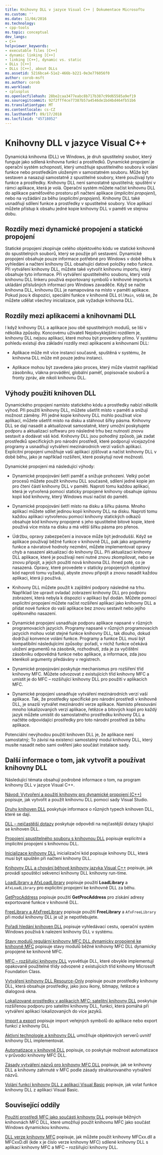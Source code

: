```yaml
---
title: Knihovny DLL v jazyce Visual C++ | Dokumentace Microsoftu
ms.custom: ''
ms.date: 11/04/2016
ms.technology:
- cpp-tools
ms.topic: conceptual
dev_langs:
- C++
helpviewer_keywords:
- executable files [C++]
- dynamic linking [C++]
- linking [C++], dynamic vs. static
- DLLs [C++]
- DLLs [C++], about DLLs
ms.assetid: 5216bca4-51e2-466b-b221-0e3e776056f0
author: corob-msft
ms.author: corob
ms.workload:
- cplusplus
ms.openlocfilehash: 28be2caa3477eabc8b717b387c99d65585a9ef19
ms.sourcegitcommit: 92f2fff4ce77387b57a4546de1bd4bd464fb51b6
ms.translationtype: MT
ms.contentlocale: cs-CZ
ms.lasthandoff: 09/17/2018
ms.locfileid: "45718052"
---
```

# <a name="dlls-in-visual-c"></a>Knihovny DLL v jazyce Visual C++

Dynamická knihovna (DLL) ve Windows, je druh spustitelný soubor, který funguje jako sdílená knihovna funkcí a prostředků. Dynamické propojení je operační systém schopností, který umožňuje spustitelného souboru k volání funkce nebo prostředkům uloženým v samostatném souboru. Může být sestaven a nasazují samostatně z spustitelné soubory, které používají tyto funkce a prostředky. Knihovny DLL není samostatně spustitelná; spuštění v rámci aplikace, která je volá. Operační systém můžete načíst knihovnu DLL do aplikace paměťového prostoru při načtení aplikace (*implicitní propojení*), nebo na vyžádání za běhu (*explicitní propojení*). Knihovny DLL také usnadňují sdílení funkce a prostředky v spustitelné soubory. Více aplikací můžete přístup k obsahu jedné kopie knihovny DLL v paměti ve stejnou dobu.

## <a name="differences-between-dynamic-linking-and-static-linking"></a>Rozdíly mezi dynamické propojení a statické propojení

Statické propojení zkopíruje celého objektového kódu ve statické knihovně do spustitelných souborů, který se použije při sestavení. Dynamické propojení obsahuje pouze informace potřebné pro Windows v době běhu k vyhledání a načtení knihovny DLL obsahující datové položky nebo funkce. Při vytváření knihovny DLL, můžete také vytvořit knihovnu importu, který obsahuje tyto informace. Při vytváření spustitelného souboru, který volá knihovnu DLL linkeru používá exportovaný symbolů v knihovně importu k ukládání příslušných informací pro Windows zavaděče. Když se načte knihovna DLL, knihovnu DLL je namapována na místo v paměti aplikace. Pokud jsou k dispozici, speciální funkce v knihovně DLL `DllMain`, volá se, že můžete udělat všechny inicializace, pak vyžaduje knihovna DLL.

<a name="differences-between-applications-and-dlls"></a>

## <a name="differences-between-applications-and-dlls"></a>Rozdíly mezi aplikacemi a knihovnami DLL

I když knihovny DLL a aplikace jsou obě spustitelných modulů, se liší v několika způsoby. Koncovému uživateli Nejobvyklejšími rozdílem je, knihovny DLL nejsou aplikací, které mohou být provedeny přímo. V systému pohledu existují dva základní rozdíly mezi aplikacemi a knihovnami DLL:

- Aplikace může mít více instancí současně, spuštěná v systému, že knihovna DLL může mít pouze jednu instanci.

- Aplikace mohou být zavedena jako proces, který může vlastnit například zásobníku, vlákna provádění, globální paměť, popisovače souborů a fronty zpráv, ale nikoli knihovnu DLL.

<a name="advantages-of-using-dlls"></a>

## <a name="advantages-of-using-dlls"></a>Výhody použití knihoven DLL

Dynamického propojení namísto statického kódu a prostředky nabízí několik výhod. Při použití knihovny DLL, můžete ušetřit místo v paměti a snižují možnost záměny. Při jedné kopie knihovny DLL mohlo používat více aplikací, můžete ušetřit místo na disku a stáhnout šířky pásma. Knihovny DLL se dají nasadit a aktualizovat samostatně, který umožní poskytujete podporu a aktualizací softwaru pro následné trhu bez nutnosti znovu sestavit a dodávat váš kód. Knihovny DLL jsou pohodlný způsob, jak zadat prostředků specifických pro národní prostředí, které podporují vícejazyčné programy a usnadňují vytváření mezinárodních verzí vašich aplikací. Explicitní propojení umožňuje vaší aplikaci zjišťovat a načíst knihovny DLL v době běhu, jako je například rozšíření, které poskytují nové možnosti.

Dynamické propojení má následující výhody:

- Dynamické propojování šetří paměť a snižuje prohození. Velký počet procesů můžete použít knihovnu DLL současně, sdílení jedné kopie jen pro čtení částí knihovny DLL v paměti. Naproti tomu každou aplikaci, která je vytvořená pomocí staticky propojené knihovny obsahuje úplnou kopii kód knihovny, který Windows musí načíst do paměti.

- Dynamické propojování šetří místo na disku a šířku pásma. Mnoho aplikací můžete sdílet jedinou kopii knihovny DLL na disku. Naproti tomu každou aplikaci vytvořenou pomocí knihovny statických odkazů obsahuje kód knihovny propojené s jeho spustitelné bitové kopie, které používá více místa na disku a má větší šířku pásma pro přenos.

- Údržbu, opravy zabezpečení a inovace může být jednodušší. Když se aplikace používají běžné funkce v knihovně DLL, pak jako argumenty funkce a návratové hodnoty nezmění, můžete implementovat opravy chyb a nasazení aktualizací do knihovny DLL. Při aktualizaci knihovny DLL aplikace, které je používají není nutné znovu zkompilovat, nebo se znovu připojit, a jejich použití nová knihovna DLL ihned poté, co je nasazená. Opravy, které provedete v staticky propojených objektový kód naproti tomu vyžadují, abyste znovu připojit a znovu nasadit každou aplikaci, která ji používá.

- Knihovny DLL můžete použít k zajištění podpory následné na trhu. Například lze upravit ovladač zobrazení knihovny DLL pro podporu zobrazení, která nebyla k dispozici v aplikaci byl dodán. Můžete pomocí explicitní propojení můžete načíst rozšíření aplikací jako knihovny DLL a přidat nové funkce do vaší aplikace bez znovu sestavit nebo jejího opětovného nasazení.

- Dynamické propojení usnadňuje podporu aplikace napsané v různých programovacích jazycích. Programy napsané v různých programovacích jazycích mohou volat stejné funkce knihovny DLL, tak dlouho, dokud dodržují konvence volání funkce. Programy a funkce DLL musí být kompatibilní následujícími způsoby: pořadí, v nichž funkce očekává uložení argumentů na zásobník, rozhodnutí, zda je za vyčištění zásobníku odpovědná funkce nebo aplikace, a informace, zda jsou kterékoli argumenty předávány v registrech.

- Dynamické propojování poskytuje mechanismus pro rozšíření tříd knihovny MFC. Můžete odvozovat z existujících tříd knihovny MFC a umístit je do MFC – rozšiřující knihovny DLL pro použití v aplikacích MFC.

- Dynamické propojení usnadňuje vytváření mezinárodních verzí vaší aplikace. Tak, že prostředky specifické pro národní prostředí v knihovně DLL, je snazší vytvářet mezinárodní verze aplikace. Namísto přesouvání mnoho lokalizovaných verzí aplikace, řetězce a bitových kopií pro každý jazyk můžete umístit do samostatného prostředku knihovny DLL a načtěte odpovídající prostředky pro toto národní prostředí za běhu aplikace.

Potenciální nevýhodou použití knihoven DLL je, že aplikace není samostatný; To závisí na existenci samostatný modul knihovny DLL, který musíte nasadit nebo sami ověření jako součást instalace sady.

## <a name="more-information-on-how-to-create-and-use-dlls"></a>Další informace o tom, jak vytvořit a používat knihovny DLL

Následující témata obsahují podrobné informace o tom, na program knihovny DLL v jazyce Visual C++.

[Návod: Vytvoření a použití knihovny pro dynamické propojení (C++)](../build/walkthrough-creating-and-using-a-dynamic-link-library-cpp.md) popisuje, jak vytvořit a použít knihovnu DLL pomocí sady Visual Studio.

[Druhy knihoven DLL](../build/kinds-of-dlls.md) poskytuje informace o různých typech knihoven DLL, které se dají.

[DLL – nejčastější dotazy](../build/dll-frequently-asked-questions.md) poskytuje odpovědi na nejčastější dotazy týkající se knihoven DLL.

[Propojení spustitelného souboru s knihovnou DLL](../build/linking-an-executable-to-a-dll.md) popisuje explicitní a implicitní propojení s knihovnou DLL.

[Inicializace knihovny DLL](../build/run-time-library-behavior.md#initializing-a-dll) inicializační kód popisuje knihovny DLL, která musí být spuštěn při načtení knihovny DLL.

[Knihovny DLL a chování běhové knihovny jazyka Visual C++](../build/run-time-library-behavior.md) popisuje, jak provádí spouštěcí sekvenci knihovny DLL knihovny run-time.

[LoadLibrary a AfxLoadLibrary](../build/loadlibrary-and-afxloadlibrary.md) popisuje použití **LoadLibrary** a `AfxLoadLibrary` pro explicitní propojení ke knihovně DLL za běhu.

[GetProcAddress](../build/getprocaddress.md) popisuje použití **GetProcAddress** pro získání adresy exportované funkce v knihovně DLL.

[FreeLibrary a AfxFreeLibrary](../build/freelibrary-and-afxfreelibrary.md) popisuje použití **FreeLibrary** a `AfxFreeLibrary` při modul knihovny DLL je už je nepotřebujete.

[Pořadí hledání knihoven DLL](/windows/desktop/Dlls/dynamic-link-library-search-order) popisuje vyhledávací cestu, operační systém Windows používá k nalezení knihovny DLL v systému.

[Stavy modulů regulární knihovny MFC DLL dynamicky propojené ke knihovně MFC](../build/module-states-of-a-regular-dll-dynamically-linked-to-mfc.md) popisuje stavy modulů běžné knihovny MFC DLL dynamicky propojené ke knihovně MFC.

[MFC – rozšiřující knihovny DLL](../build/extension-dlls-overview.md) vysvětluje DLL, které obvykle implementují opakovaně použitelné třídy odvozené z existujících tříd knihovny Microsoft Foundation Class.

[Vytváření knihovny DLL Resource-Only](../build/creating-a-resource-only-dll.md) popisuje pouze prostředky knihovny DLL, která obsahuje prostředky, jako jsou ikony, bitmapy, řetězce a dialogová okna.

[Lokalizované prostředky v aplikacích MFC: satelitní knihovny DLL](../build/localized-resources-in-mfc-applications-satellite-dlls.md) poskytuje rozšířenou podporu pro satelitní knihovny DLL, funkci, která pomáhá při vytváření aplikací lokalizovaných do více jazyků.

[Import a export](../build/importing-and-exporting.md) popisuje import veřejných symbolů do aplikace nebo export funkcí z knihovny DLL

[Aktivní technologie a knihovny DLL](../build/active-technology-and-dlls.md) umožňuje objektových serverů uvnitř knihovny DLL implementovat.

[Automatizace v knihovně DLL](../build/automation-in-a-dll.md) popisuje, co poskytuje možnost automatizace v průvodci knihovny MFC DLL.

[Zásady vytváření názvů pro knihovny MFC DLL](../mfc/mfc-library-versions.md#mfc-static-library-naming-conventions) popisuje, jak se knihovny DLL a knihovny zahrnuté v MFC podle zásady strukturovaného vytváření názvů.

[Volání funkcí knihovny DLL z aplikací Visual Basic](../build/calling-dll-functions-from-visual-basic-applications.md) popisuje, jak volat funkce knihovny DLL z aplikací Visual Basic.

## <a name="related-sections"></a>Související oddíly

[Použití prostředí MFC jako součásti knihovny DLL](../mfc/tn011-using-mfc-as-part-of-a-dll.md) popisuje běžných knihovnách MFC DLL, které umožňují použít knihovnu MFC jako součást Windows dynamickou knihovnu.

[DLL verze knihovny MFC](../mfc/tn033-dll-version-of-mfc.md) popisuje, jak můžete použít knihovny MFCxx.dll a MFCxxD.dll (kde x je číslo verze knihovny MFC) sdílené knihovny DLL s aplikací knihovny MFC a MFC – rozšiřující knihovny DLL.
